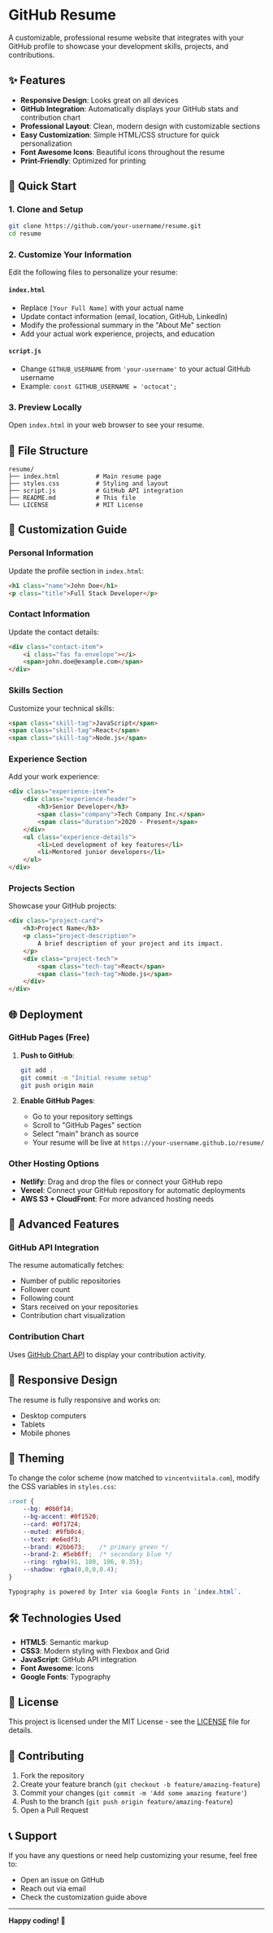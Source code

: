 # GitHub Resume

A customizable, professional resume website that integrates with your GitHub profile to showcase your development skills, projects, and contributions.

## ✨ Features

- **Responsive Design**: Looks great on all devices
- **GitHub Integration**: Automatically displays your GitHub stats and contribution chart
- **Professional Layout**: Clean, modern design with customizable sections
- **Easy Customization**: Simple HTML/CSS structure for quick personalization
- **Font Awesome Icons**: Beautiful icons throughout the resume
- **Print-Friendly**: Optimized for printing

## 🚀 Quick Start

### 1. Clone and Setup

```bash
git clone https://github.com/your-username/resume.git
cd resume
```

### 2. Customize Your Information

Edit the following files to personalize your resume:

#### `index.html`
- Replace `[Your Full Name]` with your actual name
- Update contact information (email, location, GitHub, LinkedIn)
- Modify the professional summary in the "About Me" section
- Add your actual work experience, projects, and education

#### `script.js`
- Change `GITHUB_USERNAME` from `'your-username'` to your actual GitHub username
- Example: `const GITHUB_USERNAME = 'octocat';`

### 3. Preview Locally

Open `index.html` in your web browser to see your resume.

## 📁 File Structure

```
resume/
├── index.html          # Main resume page
├── styles.css          # Styling and layout
├── script.js           # GitHub API integration
├── README.md           # This file
└── LICENSE             # MIT License
```

## 🎨 Customization Guide

### Personal Information
Update the profile section in `index.html`:

```html
<h1 class="name">John Doe</h1>
<p class="title">Full Stack Developer</p>
```

### Contact Information
Update the contact details:

```html
<div class="contact-item">
    <i class="fas fa-envelope"></i>
    <span>john.doe@example.com</span>
</div>
```

### Skills Section
Customize your technical skills:

```html
<span class="skill-tag">JavaScript</span>
<span class="skill-tag">React</span>
<span class="skill-tag">Node.js</span>
```

### Experience Section
Add your work experience:

```html
<div class="experience-item">
    <div class="experience-header">
        <h3>Senior Developer</h3>
        <span class="company">Tech Company Inc.</span>
        <span class="duration">2020 - Present</span>
    </div>
    <ul class="experience-details">
        <li>Led development of key features</li>
        <li>Mentored junior developers</li>
    </ul>
</div>
```

### Projects Section
Showcase your GitHub projects:

```html
<div class="project-card">
    <h3>Project Name</h3>
    <p class="project-description">
        A brief description of your project and its impact.
    </p>
    <div class="project-tech">
        <span class="tech-tag">React</span>
        <span class="tech-tag">Node.js</span>
    </div>
</div>
```

## 🌐 Deployment

### GitHub Pages (Free)

1. **Push to GitHub**:
   ```bash
   git add .
   git commit -m "Initial resume setup"
   git push origin main
   ```

2. **Enable GitHub Pages**:
   - Go to your repository settings
   - Scroll to "GitHub Pages" section
   - Select "main" branch as source
   - Your resume will be live at `https://your-username.github.io/resume/`

### Other Hosting Options

- **Netlify**: Drag and drop the files or connect your GitHub repo
- **Vercel**: Connect your GitHub repository for automatic deployments
- **AWS S3 + CloudFront**: For more advanced hosting needs

## 🔧 Advanced Features

### GitHub API Integration

The resume automatically fetches:
- Number of public repositories
- Follower count
- Following count
- Stars received on your repositories
- Contribution chart visualization

### Contribution Chart

Uses [GitHub Chart API](https://ghchart.rshah.org/) to display your contribution activity.

## 📱 Responsive Design

The resume is fully responsive and works on:
- Desktop computers
- Tablets
- Mobile phones

## 🎨 Theming

To change the color scheme (now matched to `vincentviitala.com`), modify the CSS variables in `styles.css`:

```css
:root {
    --bg: #0b0f14;
    --bg-accent: #0f1520;
    --card: #0f1724;
    --muted: #9fb0c4;
    --text: #e6edf3;
    --brand: #2bb673;    /* primary green */
    --brand-2: #5eb6ff;  /* secondary blue */
    --ring: rgba(91, 180, 106, 0.35);
    --shadow: rgba(0,0,0,0.4);
}

Typography is powered by Inter via Google Fonts in `index.html`.
```

## 🛠️ Technologies Used

- **HTML5**: Semantic markup
- **CSS3**: Modern styling with Flexbox and Grid
- **JavaScript**: GitHub API integration
- **Font Awesome**: Icons
- **Google Fonts**: Typography

## 📄 License

This project is licensed under the MIT License - see the [LICENSE](LICENSE) file for details.

## 🤝 Contributing

1. Fork the repository
2. Create your feature branch (`git checkout -b feature/amazing-feature`)
3. Commit your changes (`git commit -m 'Add some amazing feature'`)
4. Push to the branch (`git push origin feature/amazing-feature`)
5. Open a Pull Request

## 📞 Support

If you have any questions or need help customizing your resume, feel free to:
- Open an issue on GitHub
- Reach out via email
- Check the customization guide above

---

**Happy coding! 🚀**
